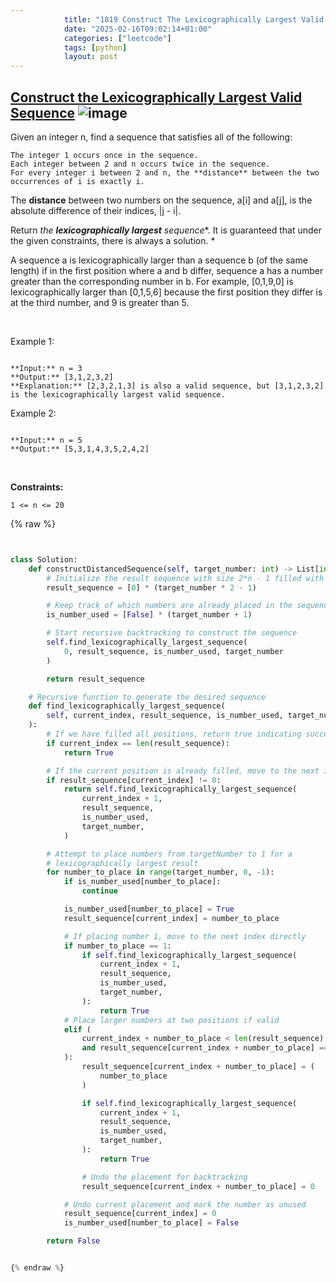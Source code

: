 ```yaml
---
            title: "1819 Construct The Lexicographically Largest Valid Sequence"
            date: "2025-02-16T09:02:14+01:00"
            categories: ["leetcode"]
            tags: [python]
            layout: post
---
```

            
## [Construct the Lexicographically Largest Valid Sequence](https://leetcode.com/problems/construct-the-lexicographically-largest-valid-sequence) ![image](https://img.shields.io/badge/Difficulty-Medium-orange)

Given an integer n, find a sequence that satisfies all of the following:

	The integer 1 occurs once in the sequence.
	Each integer between 2 and n occurs twice in the sequence.
	For every integer i between 2 and n, the **distance** between the two occurrences of i is exactly i.

The **distance** between two numbers on the sequence, a[i] and a[j], is the absolute difference of their indices, |j - i|.

Return *the **lexicographically largest** sequence**. It is guaranteed that under the given constraints, there is always a solution. *

A sequence a is lexicographically larger than a sequence b (of the same length) if in the first position where a and b differ, sequence a has a number greater than the corresponding number in b. For example, [0,1,9,0] is lexicographically larger than [0,1,5,6] because the first position they differ is at the third number, and 9 is greater than 5.

 

Example 1:

```

**Input:** n = 3
**Output:** [3,1,2,3,2]
**Explanation:** [2,3,2,1,3] is also a valid sequence, but [3,1,2,3,2] is the lexicographically largest valid sequence.

```

Example 2:

```

**Input:** n = 5
**Output:** [5,3,1,4,3,5,2,4,2]

```

 

**Constraints:**

	1 <= n <= 20

{% raw %}


```python


class Solution:
    def constructDistancedSequence(self, target_number: int) -> List[int]:
        # Initialize the result sequence with size 2*n - 1 filled with 0s
        result_sequence = [0] * (target_number * 2 - 1)

        # Keep track of which numbers are already placed in the sequence
        is_number_used = [False] * (target_number + 1)

        # Start recursive backtracking to construct the sequence
        self.find_lexicographically_largest_sequence(
            0, result_sequence, is_number_used, target_number
        )

        return result_sequence

    # Recursive function to generate the desired sequence
    def find_lexicographically_largest_sequence(
        self, current_index, result_sequence, is_number_used, target_number
    ):
        # If we have filled all positions, return true indicating success
        if current_index == len(result_sequence):
            return True

        # If the current position is already filled, move to the next index
        if result_sequence[current_index] != 0:
            return self.find_lexicographically_largest_sequence(
                current_index + 1,
                result_sequence,
                is_number_used,
                target_number,
            )

        # Attempt to place numbers from targetNumber to 1 for a
        # lexicographically largest result
        for number_to_place in range(target_number, 0, -1):
            if is_number_used[number_to_place]:
                continue

            is_number_used[number_to_place] = True
            result_sequence[current_index] = number_to_place

            # If placing number 1, move to the next index directly
            if number_to_place == 1:
                if self.find_lexicographically_largest_sequence(
                    current_index + 1,
                    result_sequence,
                    is_number_used,
                    target_number,
                ):
                    return True
            # Place larger numbers at two positions if valid
            elif (
                current_index + number_to_place < len(result_sequence)
                and result_sequence[current_index + number_to_place] == 0
            ):
                result_sequence[current_index + number_to_place] = (
                    number_to_place
                )

                if self.find_lexicographically_largest_sequence(
                    current_index + 1,
                    result_sequence,
                    is_number_used,
                    target_number,
                ):
                    return True

                # Undo the placement for backtracking
                result_sequence[current_index + number_to_place] = 0

            # Undo current placement and mark the number as unused
            result_sequence[current_index] = 0
            is_number_used[number_to_place] = False

        return False


{% endraw %}
```
